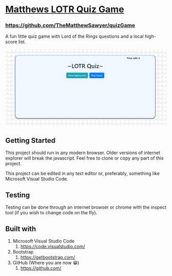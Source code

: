 # [Matthews LOTR Quiz Game](https://github.com/TheMatthewSawyer/quizGame)
### https://github.com/TheMatthewSawyer/quizGame
A fun little quiz game with Lord of the Rings questions and a local high-score list.

![Screenshot of the Game](assets/images/pic-for-readme.png)

## Getting Started

This project should run in any modern browser. Older versions of internet explorer will break the javascript. Feel free to clone or copy any part of this project.

This project can be edited in any text editor or, preferably, something like Microsoft Visual Studio Code.

## Testing

Testing can be done through an internet browser or chrome with the inspect tool (if you wish to change code on the fly).

## Built with

1. Microsoft Visual Studio Code
    1. https://code.visualstudio.com/
2. Bootstrap
    1. https://getbootstrap.com/
3. GitHub (Where you are now :grin:)
    1. https://github.com/